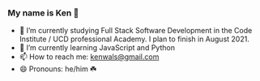 ### My name is Ken 👋

- 🔭 I’m currently studying Full Stack Software Development in the Code Institute / UCD professional Academy. I plan to finish in August 2021.
- 🌱 I’m currently learning JavaScript and Python
- 📫 How to reach me: kenwals@gmail.com
- 😄 Pronouns: he/him ☘️

<!--
**kenwals/kenwals** is a ✨ _special_ ✨ repository because its `README.md` (this file) appears on your GitHub profile.

Here are some ideas to get you started:

- 🔭 I’m currently studying Full Stack Software Development in the Code Insitute / UCD proffessional Academy. I plan to finish in August 2021.
- 🌱 I’m currently learning Javascript and Python
- 👯 I’m looking to collaborate with a graphic or UX designer 
- 🤔 I’m looking for help with ...
- 💬 Ask me about 
- 📫 How to reach me: kenwals@gmail.com
- 😄 Pronouns: he/him
- ⚡ Fun fact: 

☘️
-->
